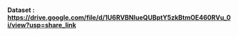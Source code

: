 #### Dataset : https://drive.google.com/file/d/1U6RVBNIueQUBptY5zkBtmOE460RVu_0i/view?usp=share_link
